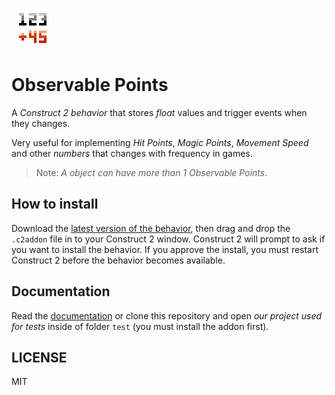 ![Plugin Icon](https://github.com/luizbills/c2-behavior-observable-points/blob/master/assets/PluginIcon-64x64.png?raw=true)
# Observable Points

A *Construct 2 behavior* that stores *float* values and trigger events when they changes.

Very useful for implementing *Hit Points*, *Magic Points*, *Movement Speed* and other *numbers* that changes with frequency in games.

> Note: *A object can have more than 1 Observable Points*.

## How to install

Download the [latest version of the behavior](https://github.com/luizbills/c2-behavior-observable-points/releases/download/v0.1/observablepoints-0.1.c2addon), then drag and drop the `.c2addon` file in to your Construct 2 window. Construct 2 will prompt to ask if you want to install the behavior. If you approve the install, you must restart Construct 2 before the behavior becomes available.

## Documentation

Read the [documentation](https://github.com/luizbills/c2-behavior-observable-points/blob/master/docs/documentation.md) or clone this repository and open *our project used for tests* inside of folder `test` (you must install the addon first).

## LICENSE

MIT
